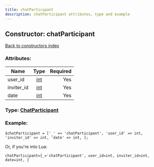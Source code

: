 ```yaml
---
title: chatParticipant
description: chatParticipant attributes, type and example
---
```

## Constructor: chatParticipant  
[Back to constructors index](index.md)



### Attributes:

| Name     |    Type       | Required |
|----------|:-------------:|---------:|
|user\_id|[int](../types/int.md) | Yes|
|inviter\_id|[int](../types/int.md) | Yes|
|date|[int](../types/int.md) | Yes|



### Type: [ChatParticipant](../types/ChatParticipant.md)


### Example:

```
$chatParticipant = ['_' => 'chatParticipant', 'user_id' => int, 'inviter_id' => int, 'date' => int, ];
```  

Or, if you're into Lua:  


```
chatParticipant={_='chatParticipant', user_id=int, inviter_id=int, date=int, }

```


